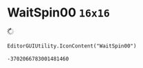 # WaitSpin00 `16x16`
<img src="/img/WaitSpin00.png" width=16 height=16>

``` CSharp
EditorGUIUtility.IconContent("WaitSpin00")
```
```
-3702066783001481460
```
